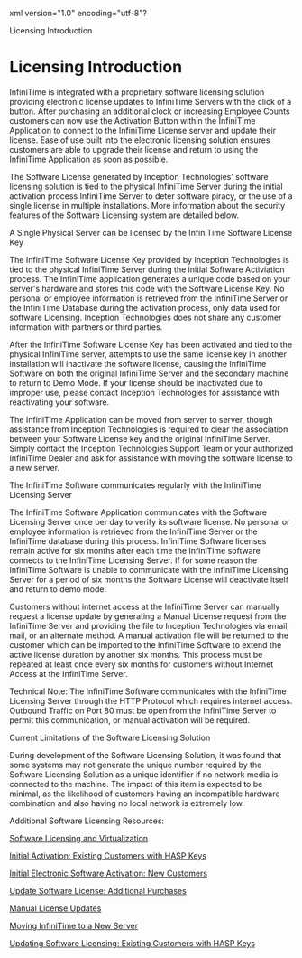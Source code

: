 xml version="1.0" encoding="utf-8"?





Licensing Introduction




# Licensing Introduction

InfiniTime is integrated with a proprietary software licensing solution providing electronic license updates to InfiniTime Servers with the click of a button. After purchasing an additional clock or increasing Employee Counts customers can now use the Activation Button within the InfiniTime Application to connect to the InfiniTime License server and update their license. Ease of use built into the electronic licensing solution ensures customers are able to upgrade their license and return to using the InfiniTime Application as soon as possible.

The Software License generated by Inception Technologies' software licensing solution is tied to the physical InfiniTime Server during the initial activation process InfiniTime Server to deter software piracy, or the use of a single license in multiple installations. More information about the security features of the Software Licensing system are detailed below.

A Single Physical Server can be licensed by the InfiniTime Software License Key

The InfiniTime Software License Key provided by Inception Technologies is tied to the physical InfiniTime Server during the initial Software Activiation process. The InfiniTime application generates a unique code based on your server's hardware and stores this code with the Software License Key. No personal or employee information is retrieved from the InfiniTime Server or the InfiniTime Database during the activation process, only data used for software Licensing. Inception Technologies does not share any customer information with partners or third parties.

After the InfiniTime Software License Key has been activated and tied to the physical InfiniTime server, attempts to use the same license key in another installation will inactivate the software license, causing the InfiniTime Software on both the original InfiniTime Server and the secondary machine to return to Demo Mode. If your license should be inactivated due to improper use, please contact Inception Technologies for assistance with reactivating your software.

The InfiniTime Application can be moved from server to server, though assistance from Inception Technologies is required to clear the association between your Software License key and the original InfiniTime Server. Simply contact the Inception Technologies Support Team or your authorized InfiniTime Dealer and ask for assistance with moving the software license to a new server.

The InfiniTime Software communicates regularly with the InfiniTime Licensing Server

The InfiniTime Software Application communicates with the Software Licensing Server once per day to verify its software license. No personal or employee information is retrieved from the InfiniTime Server or the InfiniTime database during this process. InfiniTime Software licenses remain active for six months after each time the InfiniTime software connects to the InfiniTime Licensing Server. If for some reason the InfiniTime Software is unable to communicate with the InfiniTime Licensing Server for a period of six months the Software License will deactivate itself and return to demo mode.

Customers without internet access at the InfiniTime Server can manually request a license update by generating a Manual License request from the InfiniTime Server and providing the file to Inception Technologies via email, mail, or an alternate method. A manual activation file will be returned to the customer which can be imported to the InfiniTime Software to extend the active license duration by another six months. This process must be repeated at least once every six months for customers without Internet Access at the InfiniTime Server.

Technical Note: The InfiniTime Software communicates with the InfiniTime Licensing Server through the HTTP Protocol which requires internet access. Outbound Traffic on Port 80 must be open from the InfiniTime Server to permit this communication, or manual activation will be required.

Current Limitations of the Software Licensing Solution

During development of the Software Licensing Solution, it was found that some systems may not generate the unique number required by the Software Licensing Solution as a unique identifier if no network media is connected to the machine. The impact of this item is expected to be minimal, as the likelihood of customers having an incompatible hardware combination and also having no local network is extremely low.

Additional Software Licensing Resources:

[Software Licensing and Virtualization](/InfiniTime/help%20file/INSTCH8_Software_Licensing_and_Virtualization.md)

[Initial Activation: Existing Customers with HASP Keys](/InfiniTime/help%20file/INSTCH8_Initial_Activation_Exising_Customer_with_HASP_Keys.md)

[Initial Electronic Software Activation: New Customers](/InfiniTime/help%20file/INST_CH8_Initial_Software_Activation.md)

[Update Software License: Additional Purchases](/InfiniTime/help%20file/INST_CH8_ElectronicLicense.md)

[Manual License Updates](/InfiniTime/help%20file/INST_CH8_ManualUpdates.md)

[Moving InfiniTime to a New Server](/InfiniTime/help%20file/INST_CH8_Moving.md)

[Updating Software Licensing: Existing Customers with HASP Keys](/InfiniTime/help%20file/Software_Licensing_-_Existing_Customers_with_HASP_Keys.md)